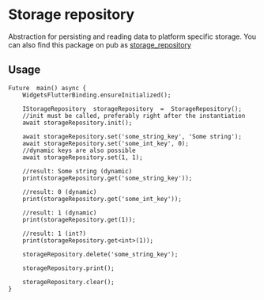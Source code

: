 # Storage repository
Abstraction for persisting and reading data to platform specific storage.
You can also find this package on pub as [storage_repository](https://pub.dev/packages/storage_repository) 

## Usage
```
Future  main() async {
    WidgetsFlutterBinding.ensureInitialized();

    IStorageRepository  storageRepository  =  StorageRepository();
    //init must be called, preferably right after the instantiation
    await storageRepository.init();

    await storageRepository.set('some_string_key', 'Some string');
    await storageRepository.set('some_int_key', 0);
    //dynamic keys are also possible
    await storageRepository.set(1, 1);

    //result: Some string (dynamic)
    print(storageRepository.get('some_string_key'));

    //result: 0 (dynamic)
    print(storageRepository.get('some_int_key'));

    //result: 1 (dynamic)
    print(storageRepository.get(1));

    //result: 1 (int?)
    print(storageRepository.get<int>(1));

    storageRepository.delete('some_string_key');

    storageRepository.print();

    storageRepository.clear();
}

```